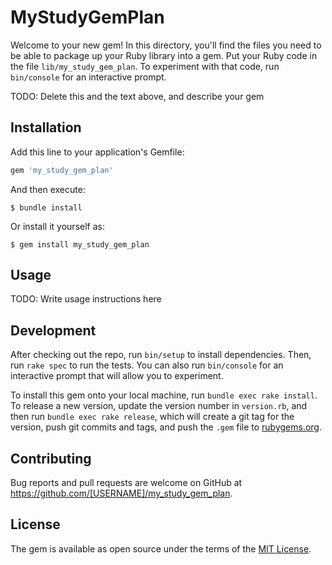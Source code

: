 # MyStudyGemPlan

Welcome to your new gem! In this directory, you'll find the files you need to be able to package up your Ruby library into a gem. Put your Ruby code in the file `lib/my_study_gem_plan`. To experiment with that code, run `bin/console` for an interactive prompt.

TODO: Delete this and the text above, and describe your gem

## Installation

Add this line to your application's Gemfile:

```ruby
gem 'my_study_gem_plan'
```

And then execute:

    $ bundle install

Or install it yourself as:

    $ gem install my_study_gem_plan

## Usage

TODO: Write usage instructions here

## Development

After checking out the repo, run `bin/setup` to install dependencies. Then, run `rake spec` to run the tests. You can also run `bin/console` for an interactive prompt that will allow you to experiment.

To install this gem onto your local machine, run `bundle exec rake install`. To release a new version, update the version number in `version.rb`, and then run `bundle exec rake release`, which will create a git tag for the version, push git commits and tags, and push the `.gem` file to [rubygems.org](https://rubygems.org).

## Contributing

Bug reports and pull requests are welcome on GitHub at https://github.com/[USERNAME]/my_study_gem_plan.


## License

The gem is available as open source under the terms of the [MIT License](https://opensource.org/licenses/MIT).
